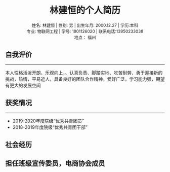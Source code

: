 #  <center>林建恒的个人简历</center>
<font size=2>
<center>姓名: 林建恒 | 性别: 男 | 出生年月: 2000.12.27 | 学历:本科  </center>
<center>专业: 物联网工程 | 学号: 1801126020 | 联系电话:13950233038</center>
<center> 地点： 福州</center>
</font>


## 自我评价
----
本人性格活泼开朗、乐观向上，、认真负责、脚踏实地、吃苦耐劳、勇于迎接新的挑战，热情，平易近人，具备良好的团队合作精神。爱好广泛，学习能力强，期望有更大的发展空间

## 获奖情况
----

- 2019-2020年度院级“优秀共青团员”
- 2018-2019年度院级“优秀共青团干部”

## 社会经历
担任班级宣传委员，电商协会成员
----

